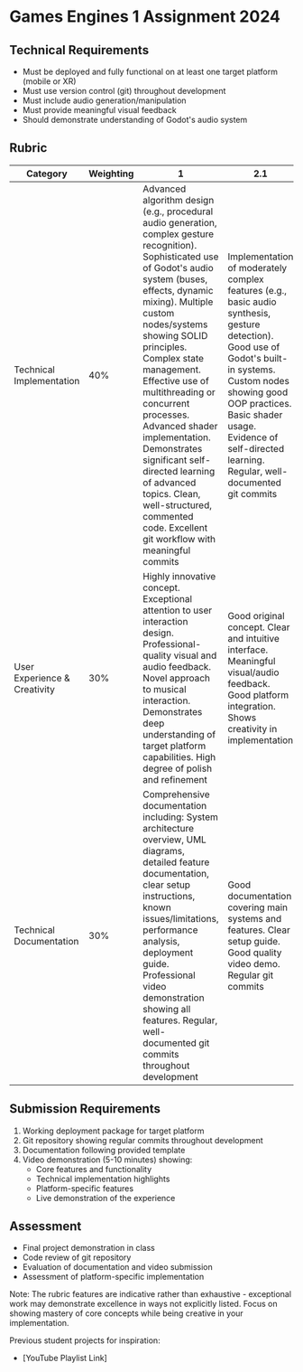 # Games Engines 1 Assignment 2024


## Technical Requirements
- Must be deployed and fully functional on at least one target platform (mobile or XR)
- Must use version control (git) throughout development
- Must include audio generation/manipulation
- Must provide meaningful visual feedback
- Should demonstrate understanding of Godot's audio system

## Rubric

| Category | Weighting | 1 | 2.1 | 2.2 | Pass | Fail |
|----------|-----------|--------|----|----|----|----|
| Technical Implementation | 40% | Advanced algorithm design (e.g., procedural audio generation, complex gesture recognition). Sophisticated use of Godot's audio system (buses, effects, dynamic mixing). Multiple custom nodes/systems showing SOLID principles. Complex state management. Effective use of multithreading or concurrent processes. Advanced shader implementation. Demonstrates significant self-directed learning of advanced topics. Clean, well-structured, commented code. Excellent git workflow with meaningful commits | Implementation of moderately complex features (e.g., basic audio synthesis, gesture detection). Good use of Godot's built-in systems. Custom nodes showing good OOP practices. Basic shader usage. Evidence of self-directed learning. Regular, well-documented git commits | Basic feature implementation using primarily built-in Godot functionality. Some custom nodes. Simple audio playback and manipulation. Basic version control usage | Minimal working implementation. Limited interaction. Poor code structure. Sparse git usage | Non-functional implementation. No version control. Code doesn't compile |
| User Experience & Creativity | 30% | Highly innovative concept. Exceptional attention to user interaction design. Professional-quality visual and audio feedback. Novel approach to musical interaction. Demonstrates deep understanding of target platform capabilities. High degree of polish and refinement | Good original concept. Clear and intuitive interface. Meaningful visual/audio feedback. Good platform integration. Shows creativity in implementation | Basic but complete concept. Functional interface. Simple feedback systems. Limited platform integration | Minimal interaction design. Basic feedback. Poor platform integration | Incomplete or non-functional experience |
| Technical Documentation | 30% | Comprehensive documentation including: System architecture overview, UML diagrams, detailed feature documentation, clear setup instructions, known issues/limitations, performance analysis, deployment guide. Professional video demonstration showing all features. Regular, well-documented git commits throughout development | Good documentation covering main systems and features. Clear setup guide. Good quality video demo. Regular git commits | Basic documentation of core features. Simple video demonstration. Some git history | Minimal documentation. Poor quality or missing video. Few git commits | No documentation or version control |

## Submission Requirements
1. Working deployment package for target platform
2. Git repository showing regular commits throughout development
3. Documentation following provided template
4. Video demonstration (5-10 minutes) showing:
   - Core features and functionality
   - Technical implementation highlights
   - Platform-specific features
   - Live demonstration of the experience

## Assessment
- Final project demonstration in class
- Code review of git repository
- Evaluation of documentation and video submission
- Assessment of platform-specific implementation

Note: The rubric features are indicative rather than exhaustive - exceptional work may demonstrate excellence in ways not explicitly listed. Focus on showing mastery of core concepts while being creative in your implementation.

Previous student projects for inspiration:
- [YouTube Playlist Link]
